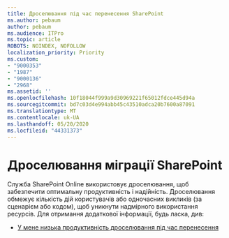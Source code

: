 ```yaml
---
title: Дроселювання під час перенесення SharePoint
ms.author: pebaum
author: pebaum
ms.audience: ITPro
ms.topic: article
ROBOTS: NOINDEX, NOFOLLOW
localization_priority: Priority
ms.custom:
- "9000353"
- "1987"
- "9000136"
- "2968"
ms.assetid: ''
ms.openlocfilehash: 10f18044f999a9d30969221f65012fdce445d94a
ms.sourcegitcommit: bd7c03d4e994abb45c43510adca20b7600a87091
ms.translationtype: MT
ms.contentlocale: uk-UA
ms.lasthandoff: 05/20/2020
ms.locfileid: "44331373"
---
```

# <a name="sharepoint-migration-throttling"></a>Дроселювання міграції SharePoint

Служба SharePoint Online використовує дроселювання, щоб забезпечити оптимальну продуктивність і надійність. Дроселювання обмежує кількість дій користувачів або одночасних викликів (за сценарієм або кодом), щоб уникнути надмірного використання ресурсів. Для отримання додаткової інформації, будь ласка, див:

- [У мене низька продуктивність дроселювання під час перенесення](https://docs.microsoft.com/sharepointmigration/sharepoint-online-and-onedrive-migration-speed#faq-and-troubleshooting)
